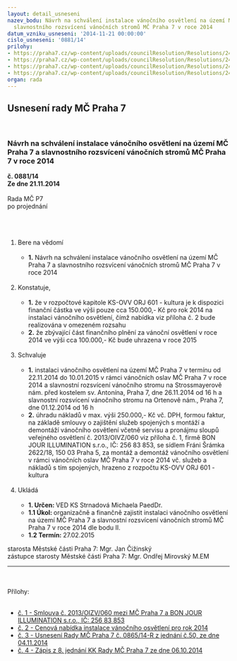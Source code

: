 ```yaml
---
layout: detail_usneseni
nazev_bodu: Návrh na schválení instalace vánočního osvětlení na území MČ Praha 7 a
  slavnostního rozsvícení vánočních stromů MČ Praha 7 v roce 2014
datum_vzniku_usneseni: '2014-11-21 00:00:00'
cislo_usneseni: '0881/14'
prilohy:
- https://praha7.cz/wp-content/uploads/councilResolution/Resolutions/24500/53-14-smlouva_oivz_060_bon_jour_2013_final.pdf
- https://praha7.cz/wp-content/uploads/councilResolution/Resolutions/24500/53-14-nabidka_bon_jour_illumination_2014.pdf
- https://praha7.cz/wp-content/uploads/councilResolution/Resolutions/24500/53-14-usneseni_r_vanocni_akce_instalace_vanocnich_stromu_2014.doc
- https://praha7.cz/wp-content/uploads/councilResolution/Resolutions/24500/53-14-zapis_z_8_jednani_kk_ze_dne_06_10_2014.doc
organ: rada
---
```

<div id="ucUsn_pList" class="usn">
	<span><h2>Usnesení rady MČ Praha 7 </h2>
<br></span><div class="standBody">
<span><h3>Návrh na schválení instalace vánočního osvětlení na území MČ Praha 7 a slavnostního rozsvícení vánočních stromů MČ Praha 7 v roce 2014</h3></span><div class="center">
		<strong>č. 0881/14</strong><br>
	</div>
<div class="center">
		<strong>Ze dne 21.11.2014</strong><br><br>
	</div>Rada MČ P7<br>po projednání<br><br><br><ol>
<br><li>Bere na vědomí<br><ul>
<br><li>
<strong>1.</strong> Návrh na schválení instalace vánočního osvětlení na území MČ Praha 7 a slavnostního rozsvícení vánočních stromů MČ Praha 7 v roce 2014</li>
</ul>
<br>
</li>
<li>Konstatuje,<br><ul>
<br><li>
<strong>1.</strong> že v rozpočtové kapitole KS-OVV ORJ 601 - kultura je k dispozici finanční částka ve výši pouze cca 150.000,- Kč pro rok 2014 na instalaci vánočního osvětlení, čímž nabídka viz příloha č. 2 bude realizována v omezeném rozsahu<br>
</li>
<li>
<strong>2.</strong> že zbývající část finančního plnění za vánoční osvětlení v roce 2014 ve výši cca 100.000,- Kč bude uhrazena v roce 2015</li>
</ul>
<br>
</li>
<li>Schvaluje<br><ul>
<br><li>
<strong>1.</strong> instalaci vánočního osvětlení na území MČ Praha 7 v termínu od 22.11.2014 do 10.01.2015 v rámci vánočních oslav MČ Praha 7 v roce 2014 a slavnostní rozsvícení vánočního stromu na Strossmayerově nám. před kostelem sv. Antonína, Praha 7, dne 26.11.2014 od 16 h a slavnostní rozsvícení vánočního stromu na Ortenově nám., Praha 7, dne 01.12.2014 od 16 h<br>
</li>
<li>
<strong>2.</strong> úhradu nákladů v max. výši 250.000,- Kč vč. DPH, formou faktur, na základě smlouvy o zajištění služeb spojených s montáží a demontáží vánočního osvětlení včetně servisu a pronájmu sloupů veřejného osvětlení č. 2013/OIVZ/060 viz příloha č. 1, firmě BON JOUR ILLUMINATION s.r.o., IČ: 256 83 853, se sídlem Fráni Šrámka 2622/18, 150 03 Praha 5, za montáž a demontáž vánočního osvětlení v rámci vánočních oslav MČ Praha 7 v roce 2014 vč. služeb a nákladů s tím spojených, hrazeno z rozpočtu KS-OVV ORJ 601 - kultura </li>
</ul>
<br>
</li>
<li>Ukládá<br><ul>
<br><li>
<strong>1. Určen: </strong>VED KS Strnadová Michaela PaedDr.<br>
</li>
<li>
<strong>1.1 Úkol: </strong>organizačně a finančně zajistit instalaci vánočního osvětlení na území MČ Praha 7 a slavnostní rozsvícení vánočních stromů MČ Praha 7 v roce 2014 dle bodu II.<br>
</li>
<li>
<strong>1.2 Termín: </strong>27.02.2015</li>
</ul>
</li>
</ol>starosta Městské části Praha 7: Mgr. Jan Čižinský<br>zástupce starosty Městské části Praha 7: Mgr. Ondřej Mirovský M.EM <br><hr>
<br><br>Přílohy: <br><ul>
<br><li>
<a href="/zdroj.aspx?typ=4&amp;id=59106&amp;sh=1940025045" target="_blank" title="Odkaz na soubor - 1,7 MB - nové okno">č. 1 - Smlouva č. 2013/OIZV/060 mezi MČ Praha 7 a BON JOUR ILLUMINATION s.r.o., IČ: 256 83 853</a> <br>
</li>
<li>
<a href="/zdroj.aspx?typ=4&amp;id=59107&amp;sh=1940191925" target="_blank" title="Odkaz na soubor - 855,2 kB - nové okno">č. 2 - Cenová nabídka instalace vánočního osvětlení pro rok 2014</a> <br>
</li>
<li>
<a href="/zdroj.aspx?typ=4&amp;id=59108&amp;sh=1939940757" target="_blank" title="Odkaz na soubor - 39,5 kB - nové okno">č. 3 - Usnesení Rady MČ Praha 7 č. 0865/14-R z jednání č.50, ze dne 04.11.2014</a> <br>
</li>
<li>
<a href="/zdroj.aspx?typ=4&amp;id=59109&amp;sh=1940107381" target="_blank" title="Odkaz na soubor - 85,5 kB - nové okno">č. 4 - Zápis z 8. jednání KK Rady MČ Praha 7 ze dne 06.10.2014</a> </li>
</ul>
</div>
</div>